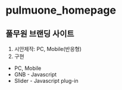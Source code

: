 # pulmuone_homepage <!--# 대제목-->
##  풀무원 브랜딩 사이트 <!-- ##샵2개는 소제목 -->
1. 시안제작: PC, Mobile(반응형)
2. 구현
  - PC, Mobile
  - GNB - Javascript
  - Slider - Javascript plug-in
  
